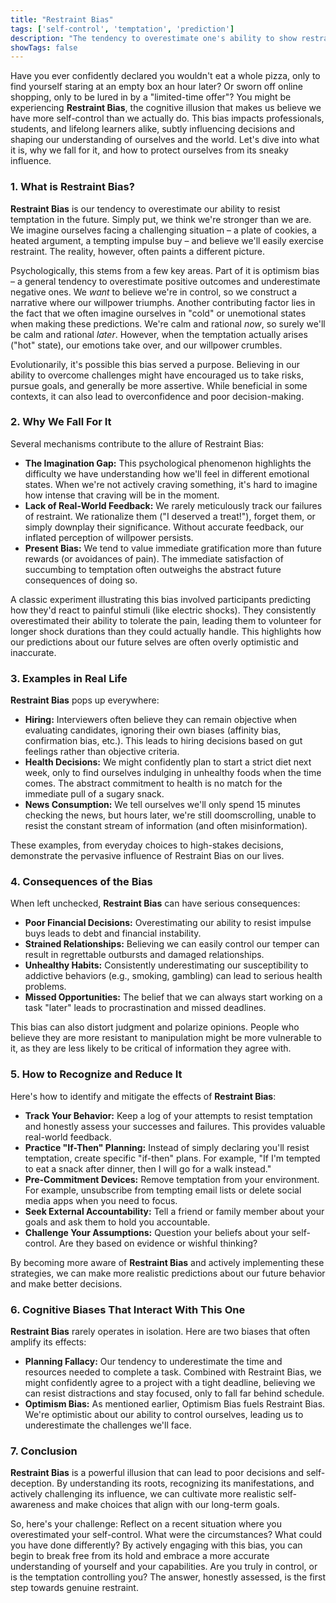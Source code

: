 ```yaml
---
title: "Restraint Bias"
tags: ['self-control', 'temptation', 'prediction']
description: "The tendency to overestimate one's ability to show restraint in the face of temptation."
showTags: false
---
```



Have you ever confidently declared you wouldn't eat a whole pizza, only to find yourself staring at an empty box an hour later? Or sworn off online shopping, only to be lured in by a "limited-time offer"? You might be experiencing **Restraint Bias**, the cognitive illusion that makes us believe we have more self-control than we actually do. This bias impacts professionals, students, and lifelong learners alike, subtly influencing decisions and shaping our understanding of ourselves and the world. Let's dive into what it is, why we fall for it, and how to protect ourselves from its sneaky influence.

### 1. What is Restraint Bias?

**Restraint Bias** is our tendency to overestimate our ability to resist temptation in the future. Simply put, we think we're stronger than we are. We imagine ourselves facing a challenging situation – a plate of cookies, a heated argument, a tempting impulse buy – and believe we'll easily exercise restraint. The reality, however, often paints a different picture.

Psychologically, this stems from a few key areas. Part of it is optimism bias – a general tendency to overestimate positive outcomes and underestimate negative ones. We *want* to believe we're in control, so we construct a narrative where our willpower triumphs. Another contributing factor lies in the fact that we often imagine ourselves in "cold" or unemotional states when making these predictions. We're calm and rational *now*, so surely we'll be calm and rational *later*. However, when the temptation actually arises ("hot" state), our emotions take over, and our willpower crumbles.

Evolutionarily, it's possible this bias served a purpose. Believing in our ability to overcome challenges might have encouraged us to take risks, pursue goals, and generally be more assertive. While beneficial in some contexts, it can also lead to overconfidence and poor decision-making.

### 2. Why We Fall For It

Several mechanisms contribute to the allure of Restraint Bias:

*   **The Imagination Gap:** This psychological phenomenon highlights the difficulty we have understanding how we'll feel in different emotional states. When we're not actively craving something, it's hard to imagine how intense that craving will be in the moment.
*   **Lack of Real-World Feedback:** We rarely meticulously track our failures of restraint. We rationalize them ("I deserved a treat!"), forget them, or simply downplay their significance. Without accurate feedback, our inflated perception of willpower persists.
*   **Present Bias:** We tend to value immediate gratification more than future rewards (or avoidances of pain). The immediate satisfaction of succumbing to temptation often outweighs the abstract future consequences of doing so.

A classic experiment illustrating this bias involved participants predicting how they'd react to painful stimuli (like electric shocks). They consistently overestimated their ability to tolerate the pain, leading them to volunteer for longer shock durations than they could actually handle. This highlights how our predictions about our future selves are often overly optimistic and inaccurate.

### 3. Examples in Real Life

**Restraint Bias** pops up everywhere:

*   **Hiring:** Interviewers often believe they can remain objective when evaluating candidates, ignoring their own biases (affinity bias, confirmation bias, etc.). This leads to hiring decisions based on gut feelings rather than objective criteria.
*   **Health Decisions:** We might confidently plan to start a strict diet next week, only to find ourselves indulging in unhealthy foods when the time comes. The abstract commitment to health is no match for the immediate pull of a sugary snack.
*   **News Consumption:** We tell ourselves we'll only spend 15 minutes checking the news, but hours later, we're still doomscrolling, unable to resist the constant stream of information (and often misinformation).

These examples, from everyday choices to high-stakes decisions, demonstrate the pervasive influence of Restraint Bias on our lives.

### 4. Consequences of the Bias

When left unchecked, **Restraint Bias** can have serious consequences:

*   **Poor Financial Decisions:** Overestimating our ability to resist impulse buys leads to debt and financial instability.
*   **Strained Relationships:** Believing we can easily control our temper can result in regrettable outbursts and damaged relationships.
*   **Unhealthy Habits:** Consistently underestimating our susceptibility to addictive behaviors (e.g., smoking, gambling) can lead to serious health problems.
*   **Missed Opportunities:** The belief that we can always start working on a task "later" leads to procrastination and missed deadlines.

This bias can also distort judgment and polarize opinions. People who believe they are more resistant to manipulation might be more vulnerable to it, as they are less likely to be critical of information they agree with.

### 5. How to Recognize and Reduce It

Here's how to identify and mitigate the effects of **Restraint Bias**:

*   **Track Your Behavior:** Keep a log of your attempts to resist temptation and honestly assess your successes and failures. This provides valuable real-world feedback.
*   **Practice "If-Then" Planning:** Instead of simply declaring you'll resist temptation, create specific "if-then" plans. For example, "If I'm tempted to eat a snack after dinner, then I will go for a walk instead."
*   **Pre-Commitment Devices:** Remove temptation from your environment. For example, unsubscribe from tempting email lists or delete social media apps when you need to focus.
*   **Seek External Accountability:** Tell a friend or family member about your goals and ask them to hold you accountable.
*   **Challenge Your Assumptions:** Question your beliefs about your self-control. Are they based on evidence or wishful thinking?

By becoming more aware of **Restraint Bias** and actively implementing these strategies, we can make more realistic predictions about our future behavior and make better decisions.

### 6. Cognitive Biases That Interact With This One

**Restraint Bias** rarely operates in isolation. Here are two biases that often amplify its effects:

*   **Planning Fallacy:** Our tendency to underestimate the time and resources needed to complete a task. Combined with Restraint Bias, we might confidently agree to a project with a tight deadline, believing we can resist distractions and stay focused, only to fall far behind schedule.
*   **Optimism Bias:** As mentioned earlier, Optimism Bias fuels Restraint Bias. We're optimistic about our ability to control ourselves, leading us to underestimate the challenges we'll face.

### 7. Conclusion

**Restraint Bias** is a powerful illusion that can lead to poor decisions and self-deception. By understanding its roots, recognizing its manifestations, and actively challenging its influence, we can cultivate more realistic self-awareness and make choices that align with our long-term goals.

So, here's your challenge: Reflect on a recent situation where you overestimated your self-control. What were the circumstances? What could you have done differently? By actively engaging with this bias, you can begin to break free from its hold and embrace a more accurate understanding of yourself and your capabilities. Are you truly in control, or is the temptation controlling you? The answer, honestly assessed, is the first step towards genuine restraint.

